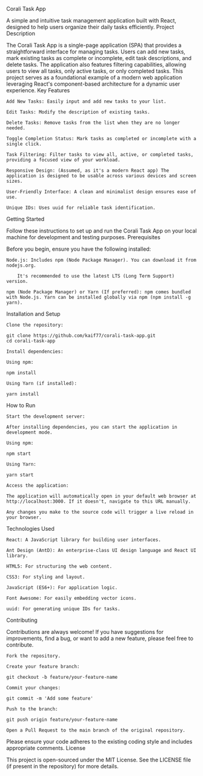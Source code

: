Corali Task App

A simple and intuitive task management application built with React, designed to help users organize their daily tasks efficiently.
Project Description

The Corali Task App is a single-page application (SPA) that provides a straightforward interface for managing tasks. Users can add new tasks, mark existing tasks as complete or incomplete, edit task descriptions, and delete tasks. The application also features filtering capabilities, allowing users to view all tasks, only active tasks, or only completed tasks. This project serves as a foundational example of a modern web application leveraging React's component-based architecture for a dynamic user experience.
Key Features

    Add New Tasks: Easily input and add new tasks to your list.

    Edit Tasks: Modify the description of existing tasks.

    Delete Tasks: Remove tasks from the list when they are no longer needed.

    Toggle Completion Status: Mark tasks as completed or incomplete with a single click.

    Task Filtering: Filter tasks to view all, active, or completed tasks, providing a focused view of your workload.

    Responsive Design: (Assumed, as it's a modern React app) The application is designed to be usable across various devices and screen sizes.

    User-Friendly Interface: A clean and minimalist design ensures ease of use.

    Unique IDs: Uses uuid for reliable task identification.

Getting Started

Follow these instructions to set up and run the Corali Task App on your local machine for development and testing purposes.
Prerequisites

Before you begin, ensure you have the following installed:

    Node.js: Includes npm (Node Package Manager). You can download it from nodejs.org.

        It's recommended to use the latest LTS (Long Term Support) version.

    npm (Node Package Manager) or Yarn (If preferred): npm comes bundled with Node.js. Yarn can be installed globally via npm (npm install -g yarn).

Installation and Setup

    Clone the repository:

    git clone https://github.com/kaif77/corali-task-app.git
    cd corali-task-app

    Install dependencies:

    Using npm:

    npm install

    Using Yarn (if installed):

    yarn install

How to Run

    Start the development server:

    After installing dependencies, you can start the application in development mode.

    Using npm:

    npm start

    Using Yarn:

    yarn start

    Access the application:

    The application will automatically open in your default web browser at http://localhost:3000. If it doesn't, navigate to this URL manually.

    Any changes you make to the source code will trigger a live reload in your browser.

Technologies Used

    React: A JavaScript library for building user interfaces.

    Ant Design (AntD): An enterprise-class UI design language and React UI library.

    HTML5: For structuring the web content.

    CSS3: For styling and layout.

    JavaScript (ES6+): For application logic.

    Font Awesome: For easily embedding vector icons.

    uuid: For generating unique IDs for tasks.

Contributing

Contributions are always welcome! If you have suggestions for improvements, find a bug, or want to add a new feature, please feel free to contribute.

    Fork the repository.

    Create your feature branch:

    git checkout -b feature/your-feature-name

    Commit your changes:

    git commit -m 'Add some feature'

    Push to the branch:

    git push origin feature/your-feature-name

    Open a Pull Request to the main branch of the original repository.

Please ensure your code adheres to the existing coding style and includes appropriate comments.
License

This project is open-sourced under the MIT License. See the LICENSE file (if present in the repository) for more details.
